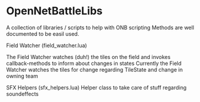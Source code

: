 # OpenNetBattleLibs

A collection of libraries / scripts to help with ONB scripting
Methods are well documented to be easil used.

Field Watcher (field_watcher.lua)

The Field Watcher watches (duh!) the tiles on the field and invokes callback-methods to inform about changes in states 
Currently the Field Watcher watches the tiles for change regarding TileState and change in owning team

SFX Helpers (sfx_helpers.lua)
Helper class to take care of stuff regarding soundeffects
